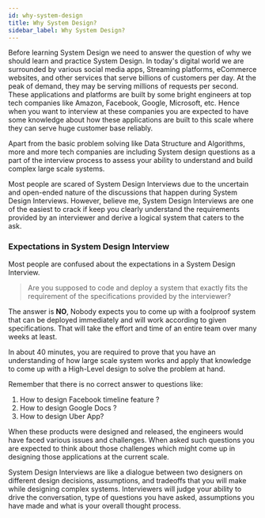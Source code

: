 ```yaml
---
id: why-system-design
title: Why System Design?
sidebar_label: Why System Design?
---
```


Before learning System Design we need to answer the question of why we should learn and practice System Design. In today's digital world we are surrounded by various social media apps, Streaming platforms, eCommerce websites, and other services that serve billions of customers per day. At the peak of demand, they may be serving millions of requests per second. These applications and platforms are built by some bright engineers at top tech companies like Amazon, Facebook, Google, Microsoft, etc. Hence when you want to interview at these companies you are expected to have some knowledge about how these applications are built to this scale where they can serve huge customer base reliably.

Apart from the basic problem solving like Data Structure and Algorithms, more and more tech companies are including System design questions as a part of the interview process to assess your ability to understand and build complex large scale systems.

Most people are scared of System Design Interviews due to the uncertain and open-ended nature of the discussions that happen during System Design Interviews. However, believe me, System Design Interviews are one of the easiest to crack if keep you clearly understand the requirements provided by an interviewer and derive a logical system that caters to the ask.

### Expectations in System Design Interview

Most people are confused about the expectations in a System Design Interview.

> Are you supposed to code and deploy a system that exactly fits the requirement of the specifications provided by the interviewer?

The answer is **NO**, Nobody expects you to come up with a foolproof system that can be deployed immediately and will work according to given specifications. That will take the effort and time of an entire team over many weeks at least.

In about 40 minutes, you are required to prove that you have an understanding of how large scale system works and apply that knowledge to come up with a High-Level design to solve the problem at hand.

Remember that there is no correct answer to questions like:

1. How to design Facebook timeline feature ?
2. How to design Google Docs ?
3. How to design Uber App?

When these products were designed and released, the engineers would have faced various issues and challenges. When asked such questions you are expected to think about those challenges which might come up in designing those applications at the current scale.

System Design Interviews are like a dialogue between two designers on different design decisions, assumptions, and tradeoffs that you will make while designing complex systems. Interviewers will judge your ability to drive the conversation, type of questions you have asked, assumptions you have made and what is your overall thought process.
